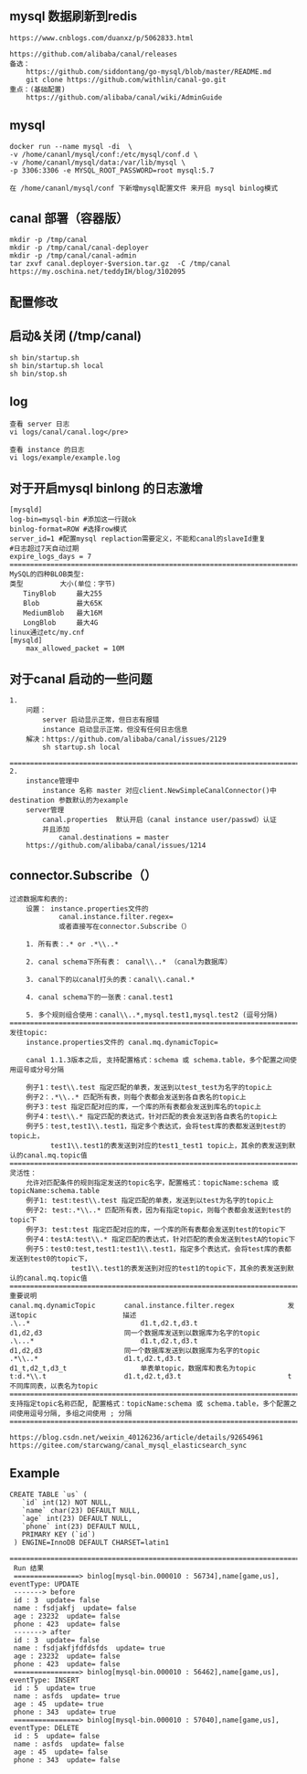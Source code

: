 ## mysql 数据刷新到redis 
    
    https://www.cnblogs.com/duanxz/p/5062833.html
    
    https://github.com/alibaba/canal/releases
    备选：
        https://github.com/siddontang/go-mysql/blob/master/README.md
        git clone https://github.com/withlin/canal-go.git
    重点：(基础配置)
        https://github.com/alibaba/canal/wiki/AdminGuide
## mysql
    docker run --name mysql -di  \
    -v /home/cananl/mysql/conf:/etc/mysql/conf.d \
    -v /home/cananl/mysql/data:/var/lib/mysql \
    -p 3306:3306 -e MYSQL_ROOT_PASSWORD=root mysql:5.7
    
    在 /home/cananl/mysql/conf 下新增mysql配置文件 来开启 mysql binlog模式
   
## canal 部署（容器版）
    mkdir -p /tmp/canal
    mkdir -p /tmp/canal/canal-deployer
    mkdir -p /tmp/canal/canal-admin
    tar zxvf canal.deployer-$version.tar.gz  -C /tmp/canal
    https://my.oschina.net/teddyIH/blog/3102095
    
## 配置修改

## 启动&关闭 (/tmp/canal)
    sh bin/startup.sh
    sh bin/startup.sh local
    sh bin/stop.sh
## log
    查看 server 日志
    vi logs/canal/canal.log</pre>
    
    查看 instance 的日志
    vi logs/example/example.log
    
    
## 对于开启mysql binlong 的日志激增
    [mysqld]  
    log-bin=mysql-bin #添加这一行就ok  
    binlog-format=ROW #选择row模式  
    server_id=1 #配置mysql replaction需要定义，不能和canal的slaveId重复
    #日志超过7天自动过期
    expire_logs_days = 7
    ====================================================================================================================
    MySQL的四种BLOB类型:
    类型         大小(单位：字节)
    　　TinyBlob     最大255
    　　Blob         最大65K
    　　MediumBlob   最大16M
    　　LongBlob     最大4G
    linux通过etc/my.cnf
    [mysqld]
        max_allowed_packet = 10M 
## 对于canal 启动的一些问题
    1.
        问题：
            server 启动显示正常，但日志有报错
            instance 启动显示正常，但没有任何日志信息 
        解决：https://github.com/alibaba/canal/issues/2129
            sh startup.sh local
        =================================================================================================================
    2.
        instance管理中
            instance 名称 master 对应client.NewSimpleCanalConnector()中destination 参数默认的为example
        server管理
            canal.properties  默认开启（canal instance user/passwd）认证
            并且添加
                canal.destinations = master
        https://github.com/alibaba/canal/issues/1214
## connector.Subscribe（）
    过滤数据库和表的:
        设置： instance.properties文件的 
                canal.instance.filter.regex=
                或者直接写在connector.Subscribe（）
        
        1. 所有表：.* or .*\\..*
        
        2. canal schema下所有表： canal\\..* （canal为数据库）
        
        3. canal下的以canal打头的表：canal\\.canal.*
        
        4. canal schema下的一张表：canal.test1
        
        5. 多个规则组合使用：canal\\..*,mysql.test1,mysql.test2 (逗号分隔)
    =================================================================================================================
    发往topic:
        instance.properties文件的 canal.mq.dynamicTopic=
        
        canal 1.1.3版本之后, 支持配置格式：schema 或 schema.table，多个配置之间使用逗号或分号分隔
        
        例子1：test\\.test 指定匹配的单表，发送到以test_test为名字的topic上
        例子2：.*\\..* 匹配所有表，则每个表都会发送到各自表名的topic上
        例子3：test 指定匹配对应的库，一个库的所有表都会发送到库名的topic上
        例子4：test\\.* 指定匹配的表达式，针对匹配的表会发送到各自表名的topic上
        例子5：test,test1\\.test1，指定多个表达式，会将test库的表都发送到test的topic上，
              test1\\.test1的表发送到对应的test1_test1 topic上，其余的表发送到默认的canal.mq.topic值
    =================================================================================================================
    灵活性：
        允许对匹配条件的规则指定发送的topic名字，配置格式：topicName:schema 或 topicName:schema.table
        例子1: test:test\\.test 指定匹配的单表，发送到以test为名字的topic上
        例子2: test:.*\\..* 匹配所有表，因为有指定topic，则每个表都会发送到test的topic下
        例子3: test:test 指定匹配对应的库，一个库的所有表都会发送到test的topic下
        例子4：testA:test\\.* 指定匹配的表达式，针对匹配的表会发送到testA的topic下
        例子5：test0:test,test1:test1\\.test1，指定多个表达式，会将test库的表都发送到test0的topic下，
                   test1\\.test1的表发送到对应的test1的topic下，其余的表发送到默认的canal.mq.topic值
    =================================================================================================================
    重要说明
    canal.mq.dynamicTopic	    canal.instance.filter.regex	            发送topic	                    描述
    .\..*	                        d1.t,d2.t,d3.t	                        d1,d2,d3	                同一个数据库发送到以数据库为名字的topic
    .\...*	                        d1.t,d2.t,d3.t	                        d1,d2,d3	                同一个数据库发送到以数据库为名字的topic
    .*\\..*                 	d1.t,d2.t,d3.t	                        d1_t,d2_t,d3_t	                单表单topic，数据库和表名为topic
    t:d.*\\.t	                d1.t,d2.t,d3.t	                        t	                        不同库同表，以表名为topic
    =================================================================================================================
    支持指定topic名称匹配, 配置格式：topicName:schema 或 schema.table，多个配置之间使用逗号分隔, 多组之间使用 ; 分隔
    =================================================================================================================
    
    https://blog.csdn.net/weixin_40126236/article/details/92654961
    https://gitee.com/starcwang/canal_mysql_elasticsearch_sync
## Example
    CREATE TABLE `us` (
       `id` int(12) NOT NULL,
       `name` char(23) DEFAULT NULL,
       `age` int(23) DEFAULT NULL,
       `phone` int(23) DEFAULT NULL,
       PRIMARY KEY (`id`)
     ) ENGINE=InnoDB DEFAULT CHARSET=latin1
     =================================================================================================================
     Run 结果
     ================> binlog[mysql-bin.000010 : 56734],name[game,us], eventType: UPDATE
     -------> before
     id : 3  update= false
     name : fsdjakfj  update= false
     age : 23232  update= false
     phone : 423  update= false
     -------> after
     id : 3  update= false
     name : fsdjakfjfdfdsfds  update= true
     age : 23232  update= false
     phone : 423  update= false
     ================> binlog[mysql-bin.000010 : 56462],name[game,us], eventType: INSERT
     id : 5  update= true
     name : asfds  update= true
     age : 45  update= true
     phone : 343  update= true
     ================> binlog[mysql-bin.000010 : 57040],name[game,us], eventType: DELETE
     id : 5  update= false
     name : asfds  update= false
     age : 45  update= false
     phone : 343  update= false